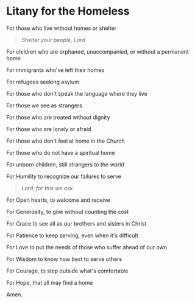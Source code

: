 # Litany for the Homeless

For those who live without homes or shelter
> *Shelter your people, Lord*

For children who are orphaned, unaccompanied, or without a permanent home

For immigrants who've left their homes

For refugees seeking asylum

For those who don't speak the language where they live

For those we see as strangers

For those who are treated without dignity

For those who are lonely or afraid

For those who don't feel at home in the Church

For those who do not have a spiritual home

For unborn children, still strangers to the world

For Humility to recognize our failures to serve
> *Lord, for this we ask*

For Open hearts, to welcome and receive

For Generosity, to give without counting the cost

For Grace to see all as our brothers and sisters in Christ

For Patience to keep serving, even when it's difficult

For Love to put the needs of those who suffer ahead of our own

For Wisdom to know how best to serve others

For Courage, to step outside what's comfortable

For Hope, that all may find a home

Amen.